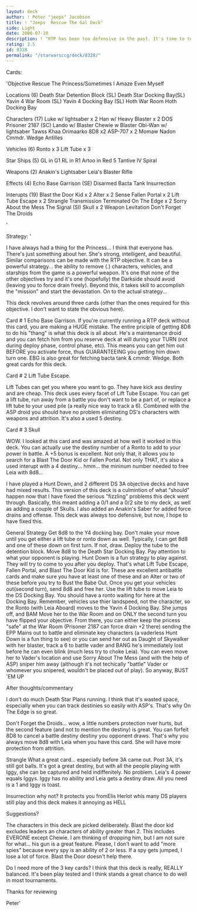 ```yaml
---
layout: deck
author: ! Peter "jeeps" Jacobson
title: ! "Jeeps  Rescue The Gal Deck"
side: Light
date: 2000-07-10
description: ! "RTP has been too defensive in the past.	It's time to turn the tables and make all those people who thinks this objective stinks to choke on their words"
rating: 3.5
id: 8328
permalink: "/starwarsccg/deck/8328/"
---
```

Cards: 

'Objective  Rescue The Princess/Sometimes I Amaze Even Myself

Locations (6)
Death Star Detention Block (SL)
Death Star Docking Bay(SL)
Yavin 4 War Room (SL)
Yavin 4 Docking Bay (SL)
Hoth War Room
Hoth Docking Bay

Characters (17)
Luke w/ lightsaber x 2
Han w/ Heavy Blaster x 2
DOS
Prisoner 2187 (SC)
Lando w/ Blaster
Chewie w Blaster
Obi-Wan w/ lightsaber
Tawss Khaa
Orimaarko
8D8 x2
ASP-707 x 2
Momaw Nadon
Cmmdr. Wedge Antilles

Vehicles (6)
Ronto x 3
Lift Tube x 3

Star Ships (5)
GL in G1
RL in R1
Artoo in Red 5
Tantive IV
Spiral

Weapons (2)
Anakin's Lightsaber
Leia's Blaster Rifle

Effects (4)
Echo Base Garrison (SE)
Disarmed
Bacta Tank
Insurrection

Interupts (19)
Blast the Door Kid x 2
Alter x 2
Sense
Fallen Portal x 2
Lift Tube Escape x 2
Strangle
Transmission Terminated
On The Edge x 2
Sorry About the Mess
The Signal (SI)
Skull x 2
Weapon Levitation
Don't Forget The Droids

'

Strategy: '

I have always had a thing for the Princess... I think that everyone has.  There's just something about her.  She's strong, intelligent, and beautiful.  Similar comparisons can be made with the RTP objective.  It can be a powerful strategy... the ability to remove (.) characters, vehicles, and starships from the game is a powerful weapon.  It's one that none of the other objectives try and it's one (hopefully) the Darkside should avoid (leaving you to force drain freely).  Beyond this, it takes skill to accomplish the "mission" and start the devastation.  On to the actual strategy...

This deck revolves around three cards (other than the ones required for this objective.  I don't want to state the obvious here).

Card # 1  Echo Base Garrison.	If you're currently running a RTP deck without this card, you are making a HUGE mistake.  The entire priciple of getting 8D8 to do his "thang" is what this deck is all about.  He's a maintenance droid and you can fetch him from you reserve deck at will during your TURN (not during deploy phase, control phase, etc).  This means you can get him out BEFORE you activate force, thus GUARANTEEING you getting him down turn one.  EBG is also great for fetching bacta tank & cmmdr. Wedge.  Both great cards for this deck.

Card # 2  Lift Tube Escape.

Lift Tubes can get you where you want to go.  They have kick ass destiny and are cheap.  This deck uses every facet of Lift Tube Escape.  You can get a lift tube, run away from a battle you don't want to be a part of, or replace a lift tube to your used pile (a really nice way to track a 6).  Combined with the ASP droid you should have no problem eliminating DS's characters with weapons and attrition.	It's also a used 5 destiny.

Card # 3  Skull

WOW.  I looked at this card and was amazed at how well it worked in this deck.	You can actually use the destiny number of a Ronto to add to your power in battle.  A +5 bonus is excellent.  Not only that, it allows you to search for a Blast The Door Kid or Fallen Portal.  Not only THAT, it's also a used interupt with a 4 destiny... hmm... the mininum number needed to free Leia with 8d8...

 I have played a Hunt Down, and 2 different DS 3A objective decks and have had mixed results.  This version of this deck is a culmintion of what "should" happen now that I have fixed the serious "fizzling" problems this deck went through.  Basically, this meant adding a 0/1 and a 0/2 site to my deck, as well as adding a couple of Skulls.  I also added an Anakin's Saber for added force drains and offense.  This deck was always too defensive, but now, I hope to have fixed this.

General Strategy  Get 8d8 to the Y4 docking bay.  Don't make your move until you get either a lift tube or ronto down as well.  Typically, I can get 8d8 and one of these down on first turn.  If not, draw.	Deploy the tube to the detention block.  Move 8d8 to the Death Star Docking Bay.  Pay attention to what your opponent is playing.  Hunt Down is a fun strategy to play against.  They will try to come to you after you deploy.  That's what Lift Tube Escape, Fallen Portal, and Blast The Door Kid is for.	These are excellent antibattle cards and make sure you have at least one of these and an Alter or two of these before you try to Bust the Babe Out.  Once you get your vehicles out(second turn), send 8d8 and free her.  Use the lift tube to move Leia to the DS Docking Bay.  You should have a ronto waiting for here at the Docking Bay.  Remember, vehicles use thier landspeed, not the character, so the Ronto (with Leia Aboard) moves to the Yavin 4 Docking Bay.  She jumps off, and BAM  Move her to the War Room and on ONLY the second turn you have flipped your objective.  From there, you can either keep the pricess "safe" at the War Room (Prisoner 2187 can force drain +2 there) sending the EPP Mains out to battle and eliminate key characters (a vaderless Hunt Down is a fun thing to see) or you can send her out as Daught of Skywalker with her blaster, track a 6 to battle vader and BANG he's immediately lost before he can even blink (much less try to choke Leia).  You can even move her to Vader's location and use Sorry About The Mess (and with the help of ASP) sniper him away (although it's not techically "battle" Vader or whomever you snipered, wouldn't be placed out of play).  So anyway,  BUST 'EM UP

After thoughts/commentary

I don't do much Death Star Plans running.  I think that it's wasted space, especially when you can track destinies so easily with ASP's.  That's why On The Edge is so great.

Don't Forget the Droids... wow, a little numbers protection nver hurts, but the second feature (and not to mention the destiny) is great.  You can forfeit 8D8 to cancel a battle destiny destiny you opponent draws.	That's why you always move 8d8 with Leia when you have this card.  She will have more protection from attrition.

Strangle  What a great card... especially before 3A came out.	Post 3A, it's still got balls.  It's got a great destiny, but with all the people playing with Iggy, she can be captured and held indiffenitely.  No problem.  Leia's 4 power equals Iggys.	Iggy has no ability and Leia gets a destiny draw.  All you need is a 1 and Iggy is toast.

Insurrection why not?	It protects you fromElis Herlot whis many DS players still play and this deck makes it annoying as HELL

Suggestions?

The characters in this deck are picked deliberately.  Blast the door kid excludes leaders an characters of ability greater than 2.  This includes EVERONE except Chewie.  I am thinking of dropping him, but I am not sure for what... his gun is a great feature.  Please, I don't want to add "more spies" because every spy is an ability of 2 or less.  If a spy gets jumped, I lose a lot of force.  Blast the Door doesn't help there.

Do I need more of the 3 key cards?  I think that this deck is really, REALLY balanced.	It's been play tested and I think stands a great chance to do well in most tournaments.

Thanks for reviewing

Peter'
